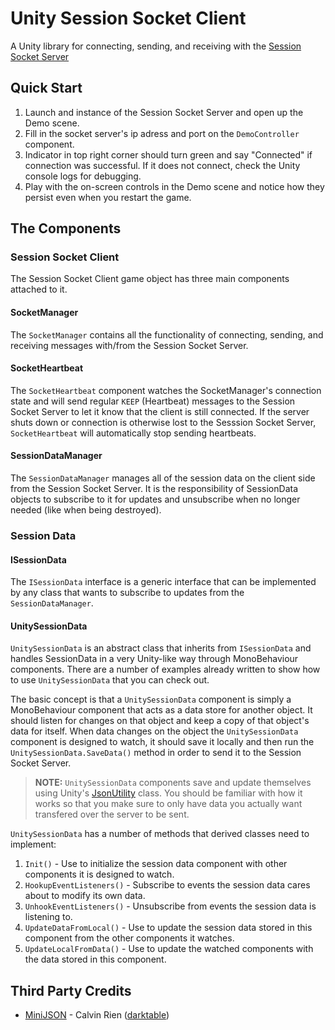 # Unity Session Socket Client

A Unity library for connecting, sending, and receiving with the [Session Socket Server](https://github.com/Blitzy/session-socket-server)

## Quick Start
1. Launch and instance of the Session Socket Server and open up the Demo scene.  
2. Fill in the socket server's ip adress and port on the `DemoController` component.
3. Indicator in top right corner should turn green and say "Connected" if connection was successful. If it does not connect, check the Unity console logs for debugging.
4. Play with the on-screen controls in the Demo scene and notice how they persist even when you restart the game.

## The Components

### Session Socket Client

The Session Socket Client game object has three main components attached to it.

#### SocketManager
The `SocketManager` contains all the functionality of connecting, sending, and receiving messages with/from the Session Socket Server.

#### SocketHeartbeat
The `SocketHeartbeat` component watches the SocketManager's connection state and will send regular `KEEP` (Heartbeat) messages to the Session Socket Server to let it know that the client is still connected. If the server shuts down or connection is otherwise lost to the Sesssion Socket Server, `SocketHeartbeat` will automatically stop sending heartbeats.

#### SessionDataManager
The `SessionDataManager` manages all of the session data on the client side from the Session Socket Server. It is the responsibility of SessionData objects to subscribe to it for updates and unsubscribe when no longer needed (like when being destroyed).

### Session Data

#### ISessionData
The `ISessionData` interface is a generic interface that can be implemented by any class that wants to subscribe to updates from the `SessionDataManager`.

#### UnitySessionData
`UnitySessionData` is an abstract class that inherits from `ISessionData` and handles SessionData in a very Unity-like way through MonoBehaviour components. There are a number of examples already written to show how to use `UnitySessionData` that you can check out. 

The basic concept is that a `UnitySessionData` component is simply a MonoBehaviour component that acts as a data store for another object. It should listen for changes on that object and keep a copy of that object's data for itself. When data changes on the object the `UnitySessionData` component is designed to watch, it should save it locally and then run the `UnitySessionData.SaveData()` method in order to send it to the Session Socket Server.

> **NOTE:** `UnitySessionData` components save and update themselves using Unity's [JsonUtility](https://docs.unity3d.com/ScriptReference/JsonUtility.html) class. You should be familiar with how it works so that you make sure to only have data you actually want transfered over the server to be sent.

`UnitySessionData` has a number of methods that derived classes need to implement: 

1. `Init()` -  Use to initialize the session data component with other components it is designed to watch.
2. `HookupEventListeners()` - Subscribe to events the session data cares about to modify its own data.
3. `UnhookEventListeners()` - Unsubscribe from events the session data is listening to.
4. `UpdateDataFromLocal()` - Use to update the session data stored in this component from the other components it watches.
5. `UpdateLocalFromData()` - Use to update the watched components with the data stored in this component.

## Third Party Credits
 - [MiniJSON](https://gist.github.com/darktable/1411710) - Calvin Rien ([darktable](https://gist.github.com/darktable/1411710))